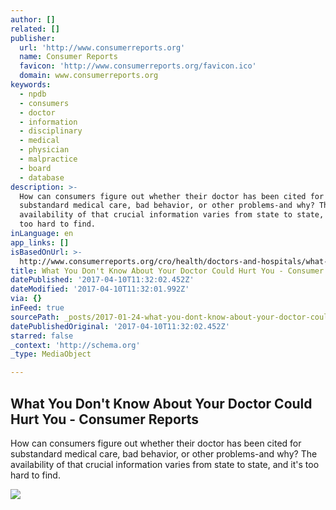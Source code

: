 ```yaml
---
author: []
related: []
publisher:
  url: 'http://www.consumerreports.org'
  name: Consumer Reports
  favicon: 'http://www.consumerreports.org/favicon.ico'
  domain: www.consumerreports.org
keywords:
  - npdb
  - consumers
  - doctor
  - information
  - disciplinary
  - medical
  - physician
  - malpractice
  - board
  - database
description: >-
  How can consumers figure out whether their doctor has been cited for
  substandard medical care, bad behavior, or other problems-and why? The
  availability of that crucial information varies from state to state, and it's
  too hard to find.
inLanguage: en
app_links: []
isBasedOnUrl: >-
  http://www.consumerreports.org/cro/health/doctors-and-hospitals/what-you-dont-know-about-your-doctor-could-hurt-you/index.htm?loginMethod=auto
title: What You Don't Know About Your Doctor Could Hurt You - Consumer Reports
datePublished: '2017-04-10T11:32:02.452Z'
dateModified: '2017-04-10T11:32:01.992Z'
via: {}
inFeed: true
sourcePath: _posts/2017-01-24-what-you-dont-know-about-your-doctor-could-hurt-you-consu.md
datePublishedOriginal: '2017-04-10T11:32:02.452Z'
starred: false
_context: 'http://schema.org'
_type: MediaObject

---
```

<article style=""><h1>What You Don't Know About Your Doctor Could Hurt You - Consumer Reports</h1><p>How can consumers figure out whether their doctor has been cited for substandard medical care, bad behavior, or other problems-and why? The availability of that crucial information varies from state to state, and it's too hard to find.</p><img src="http://static1.consumerreportscdn.org/content/dam/cro/spa/dangerous-doctors/Consumer-reports-Hero-Doctors-who-harm.jpg" /></article>